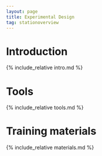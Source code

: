 ```yaml
---
layout: page
title: Experimental Design
tag: stationoverview
---
```


# Introduction

{% include_relative intro.md %}


# Tools
{% include_relative tools.md %}



# Training materials
{% include_relative materials.md %}
